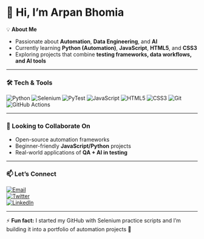 # 👋 Hi, I’m Arpan Bhomia  

💡 **About Me**  
- Passionate about **Automation**, **Data Engineering**, and **AI**  
- Currently learning **Python (Automation)**, **JavaScript**, **HTML5**, and **CSS3**  
- Exploring projects that combine **testing frameworks, data workflows, and AI tools**  

---

### 🛠 Tech & Tools
![Python](https://img.shields.io/badge/Python-3776AB?style=for-the-badge&logo=python&logoColor=white)
![Selenium](https://img.shields.io/badge/Selenium-43B02A?style=for-the-badge&logo=selenium&logoColor=white)
![PyTest](https://img.shields.io/badge/Pytest-0A9EDC?style=for-the-badge&logo=pytest&logoColor=white)
![JavaScript](https://img.shields.io/badge/JavaScript-F7E017?style=for-the-badge&logo=javascript&logoColor=black)
![HTML5](https://img.shields.io/badge/HTML5-E34F26?style=for-the-badge&logo=html5&logoColor=white)
![CSS3](https://img.shields.io/badge/CSS3-1572B6?style=for-the-badge&logo=css3&logoColor=white)
![Git](https://img.shields.io/badge/Git-F05032?style=for-the-badge&logo=git&logoColor=white)
![GitHub Actions](https://img.shields.io/badge/GitHub%20Actions-2088FF?style=for-the-badge&logo=githubactions&logoColor=white)

---

### 🤝 Looking to Collaborate On
- Open-source automation frameworks  
- Beginner-friendly **JavaScript/Python** projects  
- Real-world applications of **QA + AI in testing**  

---

### 📫 Let’s Connect
[![Email](https://img.shields.io/badge/Email-arpanbhomia3%40icloud.com-D14836?style=for-the-badge&logo=gmail&logoColor=white)](mailto:arpanbhomia3@icloud.com)  
[![Twitter](https://img.shields.io/badge/Twitter-@arpanbhomia3-1DA1F2?style=for-the-badge&logo=twitter&logoColor=white)](https://twitter.com/arpanbhomia3)  
[![LinkedIn](https://img.shields.io/badge/LinkedIn-Profile-0A66C2?style=for-the-badge&logo=linkedin&logoColor=white)](https://linkedin.com/in/arpanbhomia)  

---

⚡ **Fun fact:** I started my GitHub with Selenium practice scripts and I’m building it into a portfolio of automation projects 🚀

<!---
arpanbhomia/arpanbhomia is a ✨ special ✨ repository because its `README.md` (this file) appears on your GitHub profile.
You can click the Preview link to take a look at your changes.
--->
